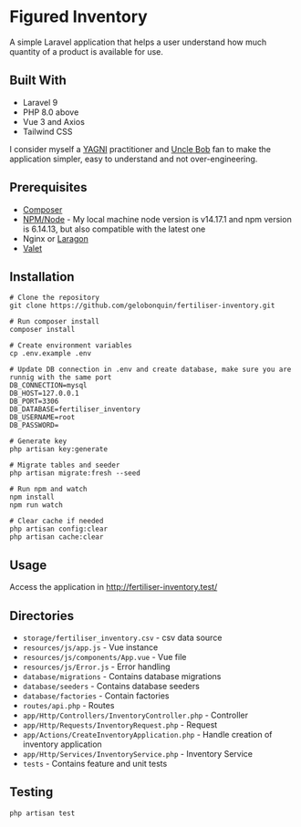 
# Figured Inventory

A simple  Laravel application that helps a user understand how much quantity of a product is available for use.

## Built With
- Laravel 9
- PHP 8.0 above
- Vue 3 and Axios
- Tailwind CSS

I consider myself a [YAGNI](https://jasonmccreary.me/articles/practicing-yagni//) practitioner and [Uncle Bob](https://freek.dev/770-uncle-bob-on-object-orientation-and-the-solid-principles) fan to make the application simpler, easy to understand and not over-engineering.

## Prerequisites
- [Composer](https://getcomposer.org/) 
- [NPM/Node](https://nodejs.org/en/) - My local machine node version is v14.17.1 and npm version is 6.14.13, but also compatible with the latest one 
- Nginx or [Laragon](https://laragon.org/)
- [Valet](https://laravel.com/docs/9.x/valet)

## Installation
    # Clone the repository
    git clone https://github.com/gelobonquin/fertiliser-inventory.git

    # Run composer install
    composer install

    # Create environment variables
    cp .env.example .env

    # Update DB connection in .env and create database, make sure you are runnig with the same port
    DB_CONNECTION=mysql
    DB_HOST=127.0.0.1
    DB_PORT=3306
    DB_DATABASE=fertiliser_inventory
    DB_USERNAME=root
    DB_PASSWORD=

    # Generate key
    php artisan key:generate

    # Migrate tables and seeder
    php artisan migrate:fresh --seed

    # Run npm and watch
    npm install
    npm run watch

    # Clear cache if needed
    php artisan config:clear
    php artisan cache:clear

## Usage
Access the application in http://fertiliser-inventory.test/



## Directories
- `storage/fertiliser_inventory.csv` - csv data source
- `resources/js/app.js` - Vue instance
- `resources/js/components/App.vue` - Vue file
- `resources/js/Error.js` - Error handling
- `database/migrations` - Contains database migrations
- `database/seeders` - Contains database seeders
- `database/factories` - Contain factories
- `routes/api.php` - Routes
- `app/Http/Controllers/InventoryController.php` - Controller
- `app/Http/Requests/InventoryRequest.php` - Request
- `app/Actions/CreateInventoryApplication.php` - Handle creation of inventory application
- `app/Http/Services/InventoryService.php` - Inventory Service
- `tests` - Contains feature and unit tests


## Testing
    php artisan test